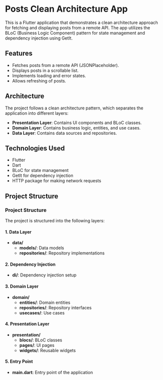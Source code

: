 # Posts Clean Architecture App

This is a Flutter application that demonstrates a clean architecture approach for fetching and displaying posts from a remote API. The app utilizes the BLoC (Business Logic Component) pattern for state management and dependency injection using GetIt.

## Features

- Fetches posts from a remote API (JSONPlaceholder).
- Displays posts in a scrollable list.
- Implements loading and error states.
- Allows refreshing of posts.

## Architecture

The project follows a clean architecture pattern, which separates the application into different layers:

- **Presentation Layer**: Contains UI components and BLoC classes.
- **Domain Layer**: Contains business logic, entities, and use cases.
- **Data Layer**: Contains data sources and repositories.

## Technologies Used

- Flutter
- Dart
- BLoC for state management
- GetIt for dependency injection
- HTTP package for making network requests


## Project Structure

### Project Structure

The project is structured into the following layers:

#### 1. Data Layer
* **data/**
	+ **models/**: Data models
	+ **repositories/**: Repository implementations

#### 2. Dependency Injection
* **di/**: Dependency injection setup

#### 3. Domain Layer
* **domain/**
	+ **entities/**: Domain entities
	+ **repositories/**: Repository interfaces
	+ **usecases/**: Use cases

#### 4. Presentation Layer
* **presentation/**
	+ **blocs/**: BLoC classes
	+ **pages/**: UI pages
	+ **widgets/**: Reusable widgets

#### 5. Entry Point
* **main.dart**: Entry point of the application


